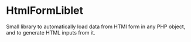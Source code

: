 # HtmlFormLiblet
Small library to automatically load data from HTMl form in any PHP object, and to generate HTML inputs from it.
